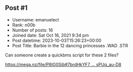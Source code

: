 ## Post #1
- Username: emanuelect
- Rank: n00b
- Number of posts: 16
- Joined date: Sat Oct 16, 2021 9:34 pm
- Post datetime: 2023-10-03T15:26:23+00:00
- Post Title: Barbie in the 12 dancing princesses  .WAD .STR

Can someone create a quickbms script for these 2 files?

[https://mega.nz/file/P8IG0Sib#7brdHkYF7 ... sPUq_au-D8](https://mega.nz/file/P8IG0Sib#7brdHkYF7JPgoKr4OgMea6VDIhYtDxHigsPUq_au-D8)

[](https://ibb.co/yXX2Mbt)

[](https://ibb.co/Sx46L21)
